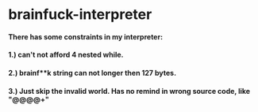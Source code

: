 # brainfuck-interpreter
#### There has some constraints in my interpreter:
#### 1.) can't not afford 4 nested while.
#### 2.) brainf**k string can not longer then 127 bytes.
#### 3.) Just skip the invalid world. Has no remind in wrong source code, like "@@@@+"
